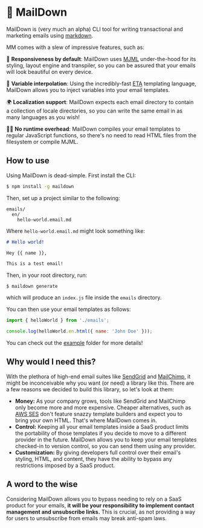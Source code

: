 # 💌 MailDown

MailDown is (very much an alpha) CLI tool for writing transactional and marketing emails using [markdown](https://daringfireball.net/projects/markdown/).

MM comes with a slew of impressive features, such as:

📱 **Responsiveness by default**: MailDown uses [MJML](https://mjml.io) under-the-hood for its styling, layout engine and transpiler, so you can be assured that your emails will look beautiful on every device.

🔁 **Variable interpolation**: Using the incredibly-fast [ETA](https://eta.js.org/) templating language, MailDown allows you to inject variables into your email templates.

🌍 **Localization support**: MailDown expects each email directory to contain a collection of locale directories, so you can write the same email in as many languages as you wish!

🙏🏻 **No runtime overhead**: MailDown compiles your email templates to regular JavaScript functions, so there's no need to read HTML files from the filesystem or compile MJML.

## How to use

Using MailDown is dead-simple. First install the CLI:

```bash
$ npm install -g maildown
```

Then, set up a project similar to the following:

```
emails/
  en/
    hello-world.email.md
```

Where `hello-world.email.md` might look something like:

```markdown
# Hello world!

Hey {{ name }},

This is a test email!
```

Then, in your root directory, run:

```
$ maildown generate
```

which will produce an `index.js` file inside the `emails` directory.

You can then use your email templates as follows:

```js
import { helloWorld } from './emails';

console.log(helloWorld.en.html({ name: 'John Doe' }));
```

You can check out the [example](./example) folder for more details!

## Why would I need this?

With the plethora of high-end email suites like [SendGrid](https://sendgrid.com) and [MailChimp](https://mailchimp.com), it might be inconceivable why you want (or need) a library like this. There are a few reasons we decided to build this library, so let's look at them:

- **Money:** As your company grows, tools like SendGrid and MailChimp only become more and more expensive. Cheaper alternatives, such as [AWS SES](https://aws.amazon.com/ses/) don't feature snazzy template builders and expect you to bring your own HTML. That's where MailDown comes in.
- **Control:** Keeping all your email templates inside a SaaS product limits the portability of those templates if you decide to move to a different provider in the future. MailDown allows you to keep your email templates checked-in to version control, so you can send them using any provider.
- **Customization:** By giving developers full control over their email's styling, HTML, and content, they have the ability to bypass any restrictions imposed by a SaaS product.

## A word to the wise

Considering MailDown allows you to bypass needing to rely on a SaaS product for your emails, **it will be your responsibility to implement contact management and unsubscribe links.** This is crucial, as not providing a way for users to unsubscribe from emails may break anti-spam laws.
